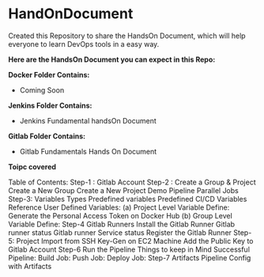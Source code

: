 # HandOnDocument

Created this Repository to share the HandsOn Document, which will help everyone to learn DevOps tools in a easy way.

**Here are the HandsOn Document you can expect in this Repo:**

**Docker Folder Contains:**
- Coming Soon

**Jenkins Folder Contains:**
- Jenkins Fundamental handsOn Document

**Gitlab Folder Contains:**
- Gitlab Fundamentals Hands On Document

**Toipc covered**

Table of Contents:
Step-1 : Gitlab Account
Step-2 : Create a Group & Project
Create a New Group
Create a New Project
Demo Pipeline
Parallel Jobs
Step-3: Variables Types
Predefined variables
Predefined CI/CD Variables Reference
User Defined Variables:
(a) Project Level Variable Define:
Generate the Personal Access Token on Docker Hub
(b) Group Level Variable Define:
Step-4 Gitlab Runners
Install the Gitlab Runner
Gitlab runner status
Gitlab runner Service status
Register the Gitlab Runner
Step-5:  Project Import from
SSH Key-Gen on EC2 Machine
Add the Public Key to Gitlab Account
Step-6 Run the Pipeline
Things to keep in Mind
Successful Pipeline:
Build Job:
Push Job:
Deploy Job:
Step-7 Artifacts
Pipeline Config with Artifacts



